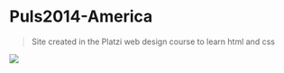 # Puls2014-America

> Site created in the Platzi web design course to learn html and css

![](https://cl.ly/270W0o2i011I/screencapture-file-Users-hbendev-code-puls2014-index-html-1487277156440.png)
